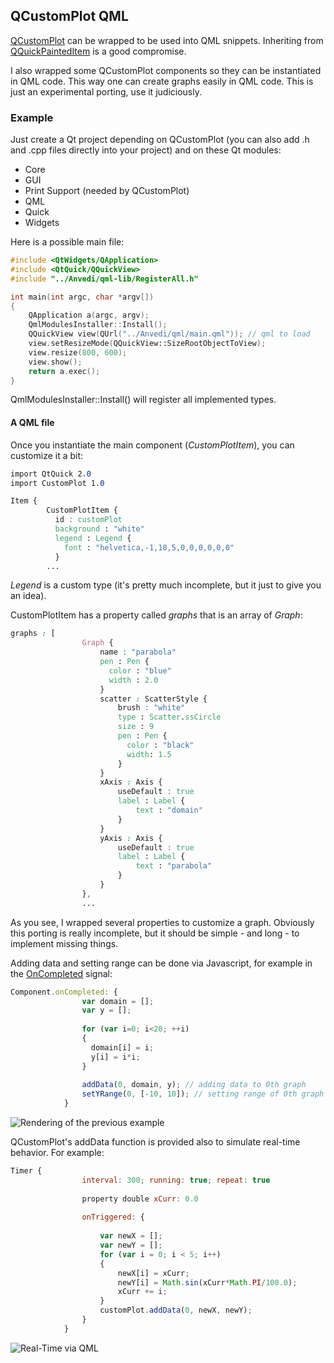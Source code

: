 ## QCustomPlot QML

[QCustomPlot](http://qcustomplot.com) can be wrapped to be used into QML snippets. Inheriting from [QQuickPaintedItem](http://doc.qt.io/qt-5/qquickpainteditem.html) is a good compromise.

I also wrapped some QCustomPlot components so they can be instantiated in QML code. This way one can create graphs easily in QML code. This is just an experimental porting, use it judiciously.

### Example

Just create a Qt project depending on QCustomPlot (you can also add .h and .cpp files directly into your project) and on these Qt modules:
* Core
* GUI
* Print Support (needed by QCustomPlot)
* QML
* Quick
* Widgets

Here is a possible main file:

```cpp
#include <QtWidgets/QApplication>
#include <QtQuick/QQuickView>
#include "../Anvedi/qml-lib/RegisterAll.h"

int main(int argc, char *argv[])
{
	QApplication a(argc, argv);
	QmlModulesInstaller::Install();
	QQuickView view(QUrl("../Anvedi/qml/main.qml")); // qml to load
	view.setResizeMode(QQuickView::SizeRootObjectToView);
	view.resize(800, 600);
	view.show();
	return a.exec();
}
```

QmlModulesInstaller::Install() will register all implemented types.

#### A QML file

Once you instantiate the main component (*CustomPlotItem*), you can customize it a bit:

```css
import QtQuick 2.0
import CustomPlot 1.0

Item {	
		CustomPlotItem {
		  id : customPlot
		  background : "white"
		  legend : Legend {
		    font : "helvetica,-1,18,5,0,0,0,0,0,0"
		  }
		...
```

*Legend* is a custom type (it's pretty much incomplete, but it just to give you an idea).

CustomPlotItem has a property called *graphs* that is an array of *Graph*:

```css
graphs : [
				Graph {
					name : "parabola"
					pen : Pen { 
					  color : "blue"
					  width : 2.0 
					}
					scatter : ScatterStyle {
						brush : "white"
						type : Scatter.ssCircle
						size : 9
						pen : Pen {
						  color : "black"
						  width: 1.5	
						}					
					}
					xAxis : Axis {
						useDefault : true
						label : Label {
							text : "domain"
						}
					}
					yAxis : Axis {
						useDefault : true
						label : Label {
							text : "parabola"
						}
					}
				},
				...
```

As you see, I wrapped several properties to customize a graph. Obviously this porting is really incomplete, but it should be simple - and long - to implement missing things.

Adding data and setting range can be done via Javascript, for example in the [OnCompleted](http://doc.qt.io/qt-5/qml-qtqml-component.html#completed-signal) signal:

```js
Component.onCompleted: {		
				var domain = [];
				var y = [];
				
				for (var i=0; i<20; ++i)
				{
				  domain[i] = i;
				  y[i] = i*i;
				}
								
				addData(0, domain, y); // adding data to 0th graph
				setYRange(0, [-10, 10]); // setting range of 0th graph
			}
```

![Rendering of the previous example](https://github.com/ilpropheta/anvedi/blob/master/pics/qml-example.png)

QCustomPlot's addData function is provided also to simulate real-time behavior. For example:

```js
Timer {
				interval: 300; running: true; repeat: true	
				
				property double xCurr: 0.0
						
				onTriggered: {
					
					var newX = [];
					var newY = [];
					for (var i = 0; i < 5; i++) 
					{
						newX[i] = xCurr;
						newY[i] = Math.sin(xCurr*Math.PI/100.0);
						xCurr += i;
					}
					customPlot.addData(0, newX, newY);
				}
			}
```

![Real-Time via QML](https://github.com/ilpropheta/anvedi/blob/master/pics/qml-real-time.gif)
